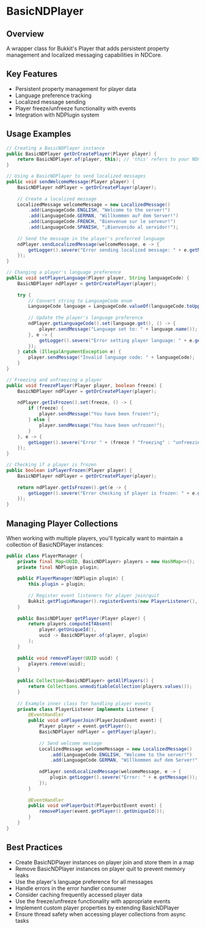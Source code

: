 # BasicNDPlayer

## Overview

A wrapper class for Bukkit's Player that adds persistent property management and localized messaging capabilities in NDCore.

## Key Features

- Persistent property management for player data
- Language preference tracking
- Localized message sending
- Player freeze/unfreeze functionality with events
- Integration with NDPlugin system

## Usage Examples

```java
// Creating a BasicNDPlayer instance
public BasicNDPlayer getOrCreatePlayer(Player player) {
    return BasicNDPlayer.of(player, this); // 'this' refers to your NDPlugin instance
}

// Using a BasicNDPlayer to send localized messages
public void sendWelcomeMessage(Player player) {
    BasicNDPlayer ndPlayer = getOrCreatePlayer(player);
    
    // Create a localized message
    LocalizedMessage welcomeMessage = new LocalizedMessage()
        .add(LanguageCode.ENGLISH, "Welcome to the server!")
        .add(LanguageCode.GERMAN, "Willkommen auf dem Server!")
        .add(LanguageCode.FRENCH, "Bienvenue sur le serveur!")
        .add(LanguageCode.SPANISH, "¡Bienvenido al servidor!");
    
    // Send the message in the player's preferred language
    ndPlayer.sendLocalizedMessage(welcomeMessage, e -> {
        getLogger().severe("Error sending localized message: " + e.getMessage());
    });
}

// Changing a player's language preference
public void setPlayerLanguage(Player player, String languageCode) {
    BasicNDPlayer ndPlayer = getOrCreatePlayer(player);
    
    try {
        // Convert string to LanguageCode enum
        LanguageCode language = LanguageCode.valueOf(languageCode.toUpperCase());
        
        // Update the player's language preference
        ndPlayer.getLanguageCode().set(language.get(), () -> {
            player.sendMessage("Language set to: " + language.name());
        }, e -> {
            getLogger().severe("Error setting player language: " + e.getMessage());
        });
    } catch (IllegalArgumentException e) {
        player.sendMessage("Invalid language code: " + languageCode);
    }
}

// Freezing and unfreezing a player
public void freezePlayer(Player player, boolean freeze) {
    BasicNDPlayer ndPlayer = getOrCreatePlayer(player);
    
    ndPlayer.getIsFrozen().set(freeze, () -> {
        if (freeze) {
            player.sendMessage("You have been frozen!");
        } else {
            player.sendMessage("You have been unfrozen!");
        }
    }, e -> {
        getLogger().severe("Error " + (freeze ? "freezing" : "unfreezing") + " player: " + e.getMessage());
    });
}

// Checking if a player is frozen
public boolean isPlayerFrozen(Player player) {
    BasicNDPlayer ndPlayer = getOrCreatePlayer(player);
    
    return ndPlayer.getIsFrozen().get(e -> {
        getLogger().severe("Error checking if player is frozen: " + e.getMessage());
    });
}
```

## Managing Player Collections

When working with multiple players, you'll typically want to maintain a collection of BasicNDPlayer instances:

```java
public class PlayerManager {
    private final Map<UUID, BasicNDPlayer> players = new HashMap<>();
    private final NDPlugin plugin;
    
    public PlayerManager(NDPlugin plugin) {
        this.plugin = plugin;
        
        // Register event listeners for player join/quit
        Bukkit.getPluginManager().registerEvents(new PlayerListener(), plugin);
    }
    
    public BasicNDPlayer getPlayer(Player player) {
        return players.computeIfAbsent(
            player.getUniqueId(), 
            uuid -> BasicNDPlayer.of(player, plugin)
        );
    }
    
    public void removePlayer(UUID uuid) {
        players.remove(uuid);
    }
    
    public Collection<BasicNDPlayer> getAllPlayers() {
        return Collections.unmodifiableCollection(players.values());
    }
    
    // Example inner class for handling player events
    private class PlayerListener implements Listener {
        @EventHandler
        public void onPlayerJoin(PlayerJoinEvent event) {
            Player player = event.getPlayer();
            BasicNDPlayer ndPlayer = getPlayer(player);
            
            // Send welcome message
            LocalizedMessage welcomeMessage = new LocalizedMessage()
                .add(LanguageCode.ENGLISH, "Welcome to the server!")
                .add(LanguageCode.GERMAN, "Willkommen auf dem Server!");
                
            ndPlayer.sendLocalizedMessage(welcomeMessage, e -> {
                plugin.getLogger().severe("Error: " + e.getMessage());
            });
        }
        
        @EventHandler
        public void onPlayerQuit(PlayerQuitEvent event) {
            removePlayer(event.getPlayer().getUniqueId());
        }
    }
}
```

## Best Practices

- Create BasicNDPlayer instances on player join and store them in a map
- Remove BasicNDPlayer instances on player quit to prevent memory leaks
- Use the player's language preference for all messages
- Handle errors in the error handler consumer
- Consider caching frequently accessed player data
- Use the freeze/unfreeze functionality with appropriate events
- Implement custom player properties by extending BasicNDPlayer
- Ensure thread safety when accessing player collections from async tasks